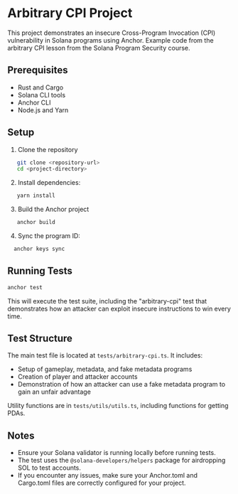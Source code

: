 # Arbitrary CPI Project

This project demonstrates an insecure Cross-Program Invocation (CPI) vulnerability in Solana programs using Anchor. Example code from the arbitrary CPI lesson from the Solana Program Security course.

## Prerequisites

- Rust and Cargo
- Solana CLI tools
- Anchor CLI
- Node.js and Yarn

## Setup

1. Clone the repository

```bash
   git clone <repository-url>
   cd <project-directory>
```

2. Install dependencies:

```bash
   yarn install
```

3. Build the Anchor project

```bash
   anchor build
```

4. Sync the program ID:

```bash
  anchor keys sync
```

## Running Tests

```bash
anchor test
```

This will execute the test suite, including the "arbitrary-cpi" test that demonstrates how an attacker can exploit insecure instructions to win every time.

## Test Structure

The main test file is located at `tests/arbitrary-cpi.ts`. It includes:

- Setup of gameplay, metadata, and fake metadata programs
- Creation of player and attacker accounts
- Demonstration of how an attacker can use a fake metadata program to gain an unfair advantage

Utility functions are in `tests/utils/utils.ts`, including functions for getting PDAs.

## Notes

- Ensure your Solana validator is running locally before running tests.
- The test uses the `@solana-developers/helpers` package for airdropping SOL to test accounts.
- If you encounter any issues, make sure your Anchor.toml and Cargo.toml files are correctly configured for your project.